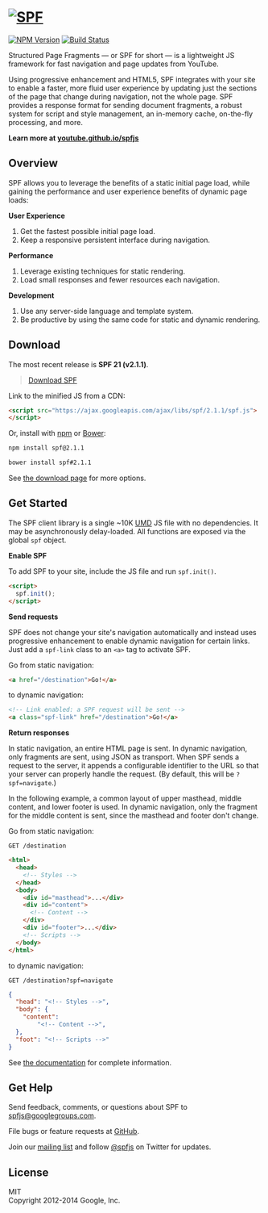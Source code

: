 # [![SPF](https://youtube.github.io/spfjs/assets/images/banner-728x388.jpg)](http://youtube.github.io/spfjs/)
[![NPM Version](https://badge.fury.io/js/spf.svg)](http://badge.fury.io/js/spf)
[![Build Status](https://secure.travis-ci.org/youtube/spfjs.svg?branch=master)](http://travis-ci.org/youtube/spfjs)

Structured Page Fragments — or SPF for short — is a lightweight JS framework for
fast navigation and page updates from YouTube.

Using progressive enhancement and HTML5, SPF integrates with your site to enable
a faster, more fluid user experience by updating just the sections of the page
that change during navigation, not the whole page.  SPF provides a response
format for sending document fragments, a robust system for script and style
management, an in-memory cache, on-the-fly processing, and more.

**Learn more at [youtube.github.io/spfjs](https://youtube.github.io/spfjs/)**


## Overview

SPF allows you to leverage the benefits of a static initial page load, while
gaining the performance and user experience benefits of dynamic page loads:

**User Experience**  
1. Get the fastest possible initial page load.  
2. Keep a responsive persistent interface during navigation.  

**Performance**  
1. Leverage existing techniques for static rendering.  
2. Load small responses and fewer resources each navigation.  

**Development**  
1.  Use any server-side language and template system.  
2.  Be productive by using the same code for static and dynamic rendering.  


## Download

The most recent release is **SPF 21 (v2.1.1)**.

> [Download SPF](https://github.com/youtube/spfjs/releases/download/v2.1.1/spfjs-2.1.1-dist.zip)

Link to the minified JS from a CDN:

```html
<script src="https://ajax.googleapis.com/ajax/libs/spf/2.1.1/spf.js">
</script>
```

Or, install with [npm](https://www.npmjs.com/) or [Bower](http://bower.io/):


```sh
npm install spf@2.1.1
```

```sh
bower install spf#2.1.1
```

See [the download page](http://youtube.github.io/spfjs/download/) for more
options.



## Get Started

The SPF client library is a single ~10K [UMD](https://github.com/umdjs/umd) JS
file with no dependencies.  It may be asynchronously delay-loaded.  All
functions are exposed via the global `spf` object.

**Enable SPF**

To add SPF to your site, include the JS file and run `spf.init()`.

```html
<script>
  spf.init();
</script>
```

**Send requests**

SPF does not change your site's navigation automatically and instead uses
progressive enhancement to enable dynamic navigation for certain links.  Just
add a `spf-link` class to an `<a>` tag to activate SPF.

Go from static navigation:

```html
<a href="/destination">Go!</a>
```

to dynamic navigation:

```html
<!-- Link enabled: a SPF request will be sent -->
<a class="spf-link" href="/destination">Go!</a>
```

**Return responses**

In static navigation, an entire HTML page is sent.  In dynamic navigation, only
fragments are sent, using JSON as transport.  When SPF sends a request to the
server, it appends a configurable identifier to the URL so that your server can
properly handle the request.  (By default, this will be `?spf=navigate`.)

In the following example, a common layout of upper masthead, middle content, and
lower footer is used.  In dynamic navigation, only the fragment for the middle
content is sent, since the masthead and footer don't change.

Go from static navigation:

`GET /destination`

```html
<html>
  <head>
    <!-- Styles -->
  </head>
  <body>
    <div id="masthead">...</div>
    <div id="content">
      <!-- Content -->
    </div>
    <div id="footer">...</div>
    <!-- Scripts -->
  </body>
</html>
```

to dynamic navigation:

`GET /destination?spf=navigate`

```json
{
  "head": "<!-- Styles -->",
  "body": {
    "content":
        "<!-- Content -->",
  },
  "foot": "<!-- Scripts -->"
}
```

See [the documentation](http://youtube.github.io/spfjs/documentation/) for
complete information.


## Get Help

Send feedback, comments, or questions about SPF to <spfjs@googlegroups.com>.

File bugs or feature requests at
[GitHub](https://github.com/youtube/spfjs/issues).

Join our [mailing list](https://groups.google.com/group/spfjs) and follow
[@spfjs](https://twitter.com/spfjs) on Twitter for updates.


## License

MIT  
Copyright 2012-2014 Google, Inc.
